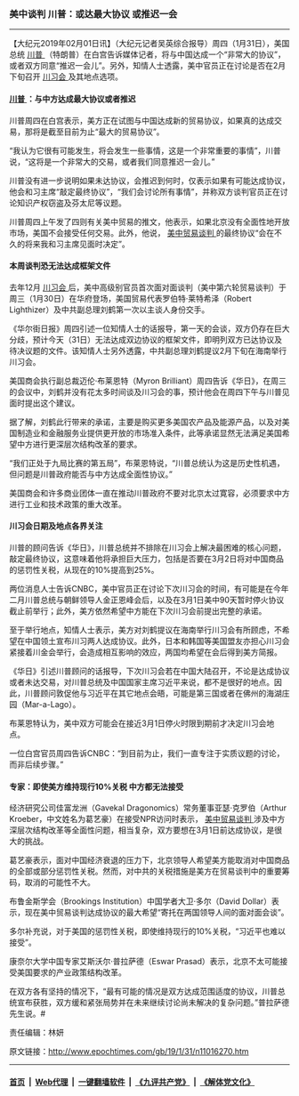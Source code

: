 ### 美中谈判 川普：或达最大协议 或推迟一会
------------------------

<p>
 【大纪元2019年02月01日讯】（大纪元记者吴英综合报导）周四（1月31日），美国总统
 <a href="http://www.epochtimes.com/gb/tag/%E5%B7%9D%E6%99%AE.html">
  川普
 </a>
 （特朗普）在白宫告诉媒体记者，将与中国达成一个“非常大的协议”，或者双方同意“推迟一会儿”。另外，知情人士透露，美中官员正在讨论是否在2月下旬召开
 <a href="http://www.epochtimes.com/gb/tag/%E5%B7%9D%E4%B9%A0%E4%BC%9A.html">
  川习会
 </a>
 及其地点选项。
</p>
<h4>
 <a href="http://www.epochtimes.com/gb/tag/%E5%B7%9D%E6%99%AE.html">
  川普
 </a>
 ：与中方达成最大协议或者推迟
</h4>
<p>
 川普周四在白宫表示，美方正在试图与中国达成新的贸易协议，如果真的达成交易，那将是截至目前为止“最大的贸易协议”。
</p>
<p>
 “我认为它很有可能发生，将会发生一些事情，这是一个非常重要的事情”，川普说，“这将是一个非常大的交易，或者我们同意推迟一会儿。”
</p>
<p>
 川普没有进一步说明如果未达协议，会推迟到何时，仅表示如果有可能达成协议，他会和习主席“敲定最终协议”，“我们会讨论所有事情”，并称双方谈判官员正在讨论知识产权窃盗及芬太尼等议题。
</p>
<p>
 川普周四上午发了四则有关美中贸易的推文，他表示，如果北京没有全面性地开放市场，美国不会接受任何交易。此外，他说，
 <a href="http://www.epochtimes.com/gb/tag/%E7%BE%8E%E4%B8%AD%E8%B4%B8%E6%98%93%E8%B0%88%E5%88%A4.html">
  美中贸易谈判
 </a>
 的最终协议“会在不久的将来我和习主席见面时决定”。
</p>
<h4>
 本周谈判恐无法达成框架文件
</h4>
<p>
 去年12月
 <a href="http://www.epochtimes.com/gb/tag/%E5%B7%9D%E4%B9%A0%E4%BC%9A.html">
  川习会
 </a>
 后，美中高级别官员首次面对面谈判（美中第六轮贸易谈判）于周三（1月30日）在华府登场，美国贸易代表罗伯特‧莱特希泽（Robert Lighthizer）及中共副总理刘鹤第一次以主谈人身份交手。
</p>
<p>
 《华尔街日报》周四引述一位知情人士的话报导，第一天的会谈，双方仍存在巨大分歧，预计今天（31日）无法达成双边协议的框架文件，即明列双方已达协议及待决议题的文件。该知情人士另外透露，中共副总理刘鹤提议2月下旬在海南举行川习会。
</p>
<p>
 美国商会执行副总裁迈伦‧布莱恩特（Myron Brilliant）周四告诉《华日》，在周三的会议中，刘鹤并没有花太多时间谈及川习会的事，预计他会在周四下午与川普见面时提出这个建议。
</p>
<p>
 据了解，刘鹤此行带来的承诺，主要是购买更多美国农产品及能源产品，以及对美国制造业和金融服务业提供更开放的市场准入条件，此等承诺显然无法满足美国希望中方进行更深层次结构改革的要求。
</p>
<p>
 “我们正处于九局比赛的第五局”，布莱恩特说，“川普总统认为这是历史性机遇，但问题是川普政府能否与中方达成全面性协议。”
</p>
<p>
 美国商会和许多商业团体一直在推动川普政府不要对北京太过寛容，必须要求中方进行工业和技术政策的重大改革。
</p>
<h4>
 川习会日期及地点各界关注
</h4>
<p>
 川普的顾问告诉《华日》，川普总统并不排除在川习会上解决最困难的核心问题，敲定最终协议，这意味着他将承担巨大压力，包括是否要在3月2日将对中国商品的惩罚性关税，从现在的10%提高到25%。
</p>
<p>
 两位消息人士告诉CNBC，美中官员正在讨论下次川习会的时间，有可能是在今年二月川普总统与朝鲜领导人金正恩峰会后，以及在3月1日美中90天暂时停火协议截止前举行；此外，美方依然希望中方能在下次川习会前提出完整的承诺。
</p>
<p>
 至于举行地点，知情人士表示，美方对刘鹤提议在海南举行川习会有所顾虑，不希望在中国领土宣布川习两人达成协议。此外，日本和韩国等美国盟友亦担心川习会紧接着川金会举行，会造成相互影响的效应，两国均希望在会后得到美方简报。
</p>
<p>
 《华日》引述川普顾问的话报导，下次川习会若在中国大陆召开，不论是达成协议或者未达交易，对川普总统及中国国家主席习近平来说，都不是很好的地点。因此，川普顾问敦促他与习近平在其它地点会晤，可能是第三国或者在佛州的海湖庄园（Mar-a-Lago）。
</p>
<p>
 布莱恩特认为，美中双方可能会在接近3月1日停火时限到期前才决定川习会地点。
</p>
<p>
 一位白宫官员周四告诉CNBC：“到目前为止，我们一直专注于实质议题的讨论，而非后续步骤。”
</p>
<h4>
 专家：即使美方维持现行10%关税 中方都无法接受
</h4>
<p>
 经济研究公司佳富龙洲（Gavekal Dragonomics）常务董事亚瑟‧克罗伯（Arthur Kroeber，中文姓名为葛艺豪）在接受NPR访问时表示，
 <a href="http://www.epochtimes.com/gb/tag/%E7%BE%8E%E4%B8%AD%E8%B4%B8%E6%98%93%E8%B0%88%E5%88%A4.html">
  美中贸易谈判
 </a>
 涉及中方深层次结构改革等全面性问题，相当复杂，双方要想在3月1日前达成协议，是很大的挑战。
</p>
<p>
 葛艺豪表示，面对中国经济衰退的压力下，北京领导人希望美方能取消对中国商品的全部或部分惩罚性关税。然而，对中共的关税措施是美方在贸易谈判中的重要筹码，取消的可能性不大。
</p>
<p>
 布鲁金斯学会（Brookings Institution）中国学者大卫‧多尔（David Dollar）表示，现在美中贸易谈判达成协议的最大希望“寄托在两国领导人间的面对面会谈”。
</p>
<p>
 多尔补充说，对于美国的惩罚性关税，即使维持现行的10%关税，“习近平也难以接受”。
</p>
<p>
 康奈尔大学中国专家艾斯沃尔‧普拉萨德（Eswar Prasad）表示，北京不太可能接受美国要求的产业政策结构改革。
</p>
<p>
 在双方各有坚持的情况下，“最有可能的情况是双方达成范围适度的协议，川普总统宣布获胜，双方缓和紧张局势并在未来继续讨论尚未解决的复杂问题。”普拉萨德先生说。#
</p>
<p>
 责任编辑：林妍
</p>

原文链接：http://www.epochtimes.com/gb/19/1/31/n11016270.htm


------------------------
#### [首页](https://github.com/gfw-breaker/banned-news/blob/master/README.md) &nbsp;|&nbsp; [Web代理](https://github.com/labour-camp/helloworld) &nbsp;|&nbsp; [一键翻墙软件](https://github.com/gfw-breaker/nogfw/blob/master/README.md) &nbsp;|&nbsp; [《九评共产党》](https://github.com/gfw-breaker/9ping.md/blob/master/README.md#九评之一评共产党是什么) &nbsp;|&nbsp; [《解体党文化》](https://github.com/gfw-breaker/jtdwh.md/blob/master/README.md#绪论)

